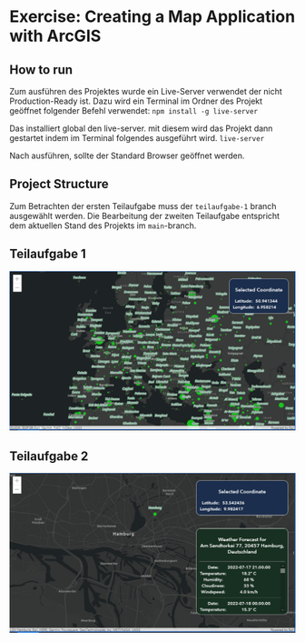 # Exercise: Creating a Map Application with ArcGIS

## How to run
Zum ausführen des Projektes wurde ein Live-Server verwendet der nicht Production-Ready ist.
Dazu wird ein Terminal im Ordner des Projekt geöffnet folgender Befehl verwendet:
`npm install -g live-server`

Das installiert global den live-server.
mit diesem wird das Projekt dann gestartet indem im Terminal folgendes ausgeführt wird.
`live-server`

Nach ausführen, sollte der Standard Browser geöffnet werden.

## Project Structure
Zum Betrachten der ersten Teilaufgabe muss der `teilaufgabe-1` branch ausgewählt werden.
Die Bearbeitung der zweiten Teilaufgabe entspricht dem aktuellen Stand des Projekts im `main`-branch.

## Teilaufgabe 1
![footage teilaufgabe 1](https://github.com/Lugaid90/MapApp_Exercise/blob/main/screenshot_teilaufg1.PNG?raw=true)

## Teilaufgabe 2
![footage teilaufgabe 2](https://github.com/Lugaid90/MapApp_Exercise/blob/main/screenshot_teilaufg2.PNG?raw=true)